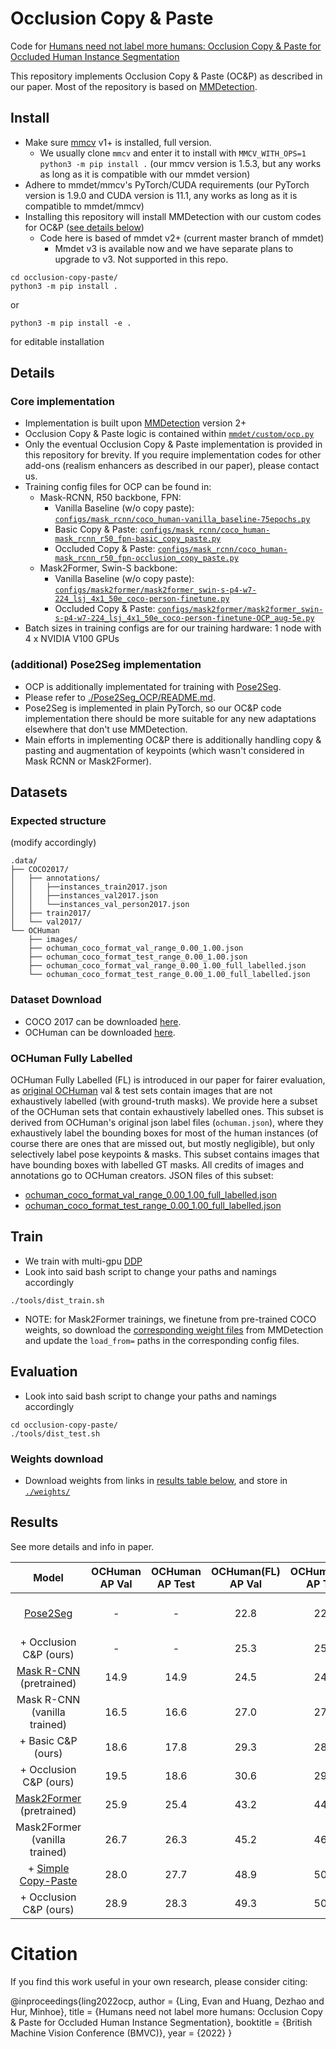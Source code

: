 # Occlusion Copy & Paste

Code for [Humans need not label more humans: Occlusion Copy & Paste for Occluded Human Instance Segmentation]()

This repository implements Occlusion Copy & Paste (OC&P) as described in our paper. Most of the repository is based on [MMDetection](https://github.com/open-mmlab/mmdetection).

## Install 

- Make sure [mmcv](https://github.com/open-mmlab/mmcv) v1+ is installed, full version.
  - We usually clone `mmcv` and enter it to install with `MMCV_WITH_OPS=1 python3 -m pip install .`  (our mmcv version is 1.5.3, but any works as long as it is compatible with our mmdet version) 
- Adhere to mmdet/mmcv's PyTorch/CUDA requirements (our PyTorch version is 1.9.0 and CUDA version is 11.1, any works as long as it is compatible to mmdet/mmcv)
- Installing this repository will install MMDetection with our custom codes for OC&P ([see details below](#core-implementation))
  - Code here is based of mmdet v2+ (current master branch of mmdet) 
    - Mmdet v3 is available now and we have separate plans to upgrade to v3. Not supported in this repo. 

```
cd occlusion-copy-paste/
python3 -m pip install . 
```
or 

```
python3 -m pip install -e . 
```
for editable installation

## Details 

### Core implementation

- Implementation is built upon [MMDetection](https://github.com/open-mmlab/mmdetection) version 2+
- Occlusion Copy & Paste logic is contained within [`mmdet/custom/ocp.py`](./mmdet/custom/ocp.py)
- Only the eventual Occlusion Copy & Paste implementation is provided in this repository for brevity. If you require implementation codes for other add-ons (realism enhancers as described in our paper), please contact us.  
- Training config files for OCP can be found in: 
  - Mask-RCNN, R50 backbone, FPN:
    - Vanilla Baseline (w/o copy paste): [`configs/mask_rcnn/coco_human-vanilla_baseline-75epochs.py`](configs/mask_rcnn/coco_human-vanilla_baseline-75epochs.py)
    - Basic Copy & Paste: [`configs/mask_rcnn/coco_human-mask_rcnn_r50_fpn-basic_copy_paste.py`](configs/mask_rcnn/coco_human-mask_rcnn_r50_fpn-basic_copy_paste.py)
    - Occluded Copy & Paste: [`configs/mask_rcnn/coco_human-mask_rcnn_r50_fpn-occlusion_copy_paste.py`](configs/mask_rcnn/coco_human-mask_rcnn_r50_fpn-occlusion_copy_paste.py)
  - Mask2Former, Swin-S backbone: 
    - Vanilla Baseline (w/o copy paste): [`configs/mask2former/mask2former_swin-s-p4-w7-224_lsj_4x1_50e_coco-person-finetune.py`](configs/mask2former/mask2former_swin-s-p4-w7-224_lsj_4x1_50e_coco-person-finetune.py)
    - Occluded Copy & Paste: [`configs/mask2former/mask2former_swin-s-p4-w7-224_lsj_4x1_50e_coco-person-finetune-OCP_aug-5e.py`](configs/mask2former/mask2former_swin-s-p4-w7-224_lsj_4x1_50e_coco-person-finetune-OCP_aug-5e.py)
- Batch sizes in training configs are for our training hardware: 1 node with 4 x NVIDIA V100 GPUs

### (additional) Pose2Seg implementation 

- OCP is additionally implementated for training with [Pose2Seg](https://github.com/liruilong940607/Pose2Seg). 
- Please refer to [./Pose2Seg_OCP/README.md](./Pose2Seg_OCP/README.md). 
- Pose2Seg is implemented in plain PyTorch, so our OC&P code implementation there should be more suitable for any new adaptations elsewhere that don't use MMDetection. 
- Main efforts in implementing OC&P there is additionally handling copy & pasting and augmentation of keypoints (which wasn't considered in Mask RCNN or Mask2Former).


## Datasets

### Expected structure

(modify accordingly)

```
.data/
├── COCO2017/
│   ├── annotations/
│   │   ├──instances_train2017.json
│   │   ├──instances_val2017.json
│   │   └──instances_val_person2017.json
│   ├── train2017/
│   └── val2017/           
└── OCHuman                    
    ├── images/ 
    ├── ochuman_coco_format_val_range_0.00_1.00.json 
    ├── ochuman_coco_format_test_range_0.00_1.00.json
    ├── ochuman_coco_format_val_range_0.00_1.00_full_labelled.json
    └── ochuman_coco_format_test_range_0.00_1.00_full_labelled.json
```

### Dataset Download

- COCO 2017 can be downloaded [here](https://cocodataset.org/#download). 
- OCHuman can be downloaded [here](https://github.com/liruilong940607/OCHumanApi).

### OCHuman Fully Labelled

OCHuman Fully Labelled (FL) is introduced in our paper for fairer evaluation, as [original OCHuman](https://github.com/liruilong940607/OCHumanApi) val & test sets contain images that are not exhaustively labelled (with ground-truth masks). We provide here a subset of the OCHuman sets that contain exhaustively labelled ones. This subset is derived from OCHuman's original json label files (`ochuman.json`), where they exhaustively label the bounding boxes for most of the human instances (of course there are ones that are missed out, but mostly negligible), but only selectively label pose keypoints & masks. This subset contains images that have bounding boxes with labelled GT masks. All credits of images and annotations go to OCHuman creators. JSON files of this subset: 
  - [ochuman_coco_format_val_range_0.00_1.00_full_labelled.json]()
  - [ochuman_coco_format_test_range_0.00_1.00_full_labelled.json]()

## Train

- We train with multi-gpu [DDP](https://pytorch.org/tutorials/intermediate/ddp_tutorial.html)
- Look into said bash script to change your paths and namings accordingly

```
./tools/dist_train.sh
```

- NOTE: for Mask2Former trainings, we finetune from pre-trained COCO weights, so download the [corresponding weight files](https://github.com/open-mmlab/mmdetection/tree/master/configs/mask2former) from MMDetection and update the `load_from=` paths in the corresponding config files.

## Evaluation

- Look into said bash script to change your paths and namings accordingly

```
cd occlusion-copy-paste/
./tools/dist_test.sh
```

### Weights download

- Download weights from links in [results table below](#results), and store in [`./weights/`](./weights/)

## Results

See more details and info in paper.


|         Model                  |  OCHuman AP Val | OCHuman AP Test | OCHuman(FL) AP Val | OCHuman(FL) AP Test | Config |   Weights   |
| :----------------------------: | :-------------: | :-------------: | :----------------: | :-----------------: | :----: | :---------: |
|   [Pose2Seg](https://arxiv.org/abs/1803.10683) |         -       |       -         |        22.8        |        22.9         |   -    |  [from their repo](https://github.com/liruilong940607/Pose2Seg) |
|  + Occlusion C&P (ours)        |         -       |       -         |        25.3        |        25.1         |   -    |  [gdrive dl link]() |
|   [Mask R-CNN](https://arxiv.org/abs/1703.06870) (pretrained)      |       14.9      |      14.9       |        24.5        |        24.9         |   [from mmdet](https://github.com/open-mmlab/mmdetection/blob/master/configs/mask_rcnn/mask_rcnn_r50_fpn_mstrain-poly_3x_coco.py)    |  [from mmdet](https://github.com/open-mmlab/mmdetection/tree/master/configs/mask_rcnn) |
|   Mask R-CNN (vanilla trained) |       16.5      |      16.6       |        27.0        |        27.4         |   [cfg](configs/mask_rcnn/coco_human-vanilla_baseline-75epochs.py)    |  -  |
|  + Basic C&P (ours)            |       18.6      |      17.8       |        29.3        |        28.5         |   [cfg](configs/mask_rcnn/coco_human-mask_rcnn_r50_fpn-basic_copy_paste.py)    |  [gdrive dl link](https://drive.google.com/uc?confirm=t&id=1wE0wwPDfkSBJjdStaXySCVFazFhVUnRv) |
|  + Occlusion C&P (ours)        |       19.5      |      18.6       |        30.6        |        29.9         |   [cfg](configs/mask_rcnn/coco_human-mask_rcnn_r50_fpn-occlusion_copy_paste.py)    |  [gdrive dl link](https://drive.google.com/uc?confirm=t&id=1VdZfaK8Ck79RtYn6FDqAS3o_2kpINauc) |
|   [Mask2Former](https://arxiv.org/abs/2112.01527) (pretrained)     |       25.9      |      25.4       |        43.2        |        44.7         |   [from mmdet](https://github.com/open-mmlab/mmdetection/blob/master/configs/mask2former/mask2former_swin-s-p4-w7-224_lsj_8x2_50e_coco.py)    |  [from mmdet](https://github.com/open-mmlab/mmdetection/tree/master/configs/mask2former) |
|   Mask2Former (vanilla trained)|       26.7      |      26.3       |        45.2        |        46.4         |   [cfg](configs/mask2former/mask2former_swin-s-p4-w7-224_lsj_4x1_50e_coco-person-finetune.py)    |  -  |
|  + [Simple Copy-Paste](https://arxiv.org/abs/2012.07177)           |       28.0      |      27.7       |        48.9        |        50.2         |   [cfg](configs/mask2former/mask2former_swin-s-p4-w7-224_lsj_4x1_50e_coco-person-finetune-SCP-5e.py)   |  - |
|  + Occlusion C&P (ours)        |       28.9      |      28.3       |        49.3        |        50.6         |   [cfg](configs/mask2former/mask2former_swin-s-p4-w7-224_lsj_4x1_50e_coco-person-finetune-OCP_aug-5e.py)    |  [gdrive dl link](https://drive.google.com/uc?confirm=t&id=1K48JBMgQlWM2z7g3rFslfbX_KIw8KH-o) |


# Citation 

If you find this work useful in your own research, please consider citing:

@inproceedings{ling2022ocp,
    author = {Ling, Evan and Huang, Dezhao and Hur, Minhoe},
    title = {Humans need not label more humans: Occlusion Copy \& Paste for Occluded Human Instance Segmentation},
    booktitle = {British Machine Vision Conference (BMVC)},
    year = {2022}
}